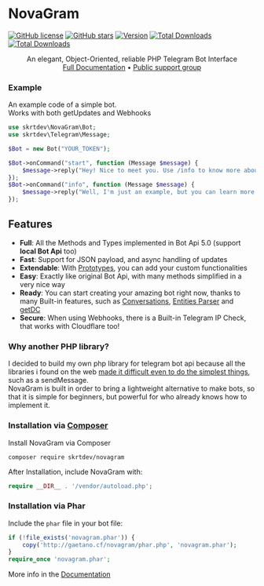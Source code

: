 # NovaGram
[![GitHub license](https://img.shields.io/github/license/skrtdev/NovaGram)](https://github.com/skrtdev/NovaGram/blob/master/LICENSE) [![GitHub stars](https://img.shields.io/github/stars/skrtdev/NovaGram)](https://github.com/skrtdev/NovaGram/stargazers) [![Version](https://poser.pugx.org/skrtdev/novagram/version)](https://github.com/skrtdev/NovaGram/releases)  [![Total Downloads](https://poser.pugx.org/skrtdev/novagram/downloads)](https://packagist.org/packages/skrtdev/novagram) [![Total Downloads](https://img.shields.io/static/v1?label=telegram&message=group&color=blue&logo=telegram)](https://t.me/joinchat/JdBNOEqGheC33G476FiB2g)


<p align="center">
An elegant, Object-Oriented, reliable PHP Telegram Bot Interface<br>
<a href="https://docs.novagram.ga">Full Documentation</a> •
<a href="https://t.me/joinchat/JdBNOEqGheC33G476FiB2g">Public support group</a>
</p>

### Example
An example code of a simple bot.  
Works with both getUpdates and Webhooks
```php
use skrtdev\NovaGram\Bot;
use skrtdev\Telegram\Message;

$Bot = new Bot("YOUR_TOKEN");

$Bot->onCommand("start", function (Message $message) {
    $message->reply("Hey! Nice to meet you. Use /info to know more about me.");
});
$Bot->onCommand("info", function (Message $message) {
    $message->reply("Well, I'm just an example, but you can learn more about NovaGram at docs.novagram.ga");
});
```

## Features

- **Full**: All the Methods and Types implemented in Bot Api 5.0 (support **local Bot Api** too)  
- **Fast**: Support for JSON payload, and async handling of updates  
- **Extendable**: With [Prototypes](https://docs.novagram.ga/prototypes.html), you can add your custom functionalities  
- **Easy**: Exactly like original Bot Api, with many methods simplified in a very nice way  
- **Ready**: You can start creating your amazing bot right now, thanks to many Built-in features, such as [Conversations](https://docs.novagram.ga/database.html), [Entities Parser](https://docs.novagram.ga/objects.html) and [getDC](https://docs.novagram.ga/docs.html#getUsernameDC)  
- **Secure**: When using Webhooks, there is a Built-in Telegram IP Check, that works with Cloudflare too!  

### Why another PHP library?

I decided to build my own php library for telegram bot api because all the libraries i found on the web [made it difficult even to do the simplest things](docs/compare.md), such as a sendMessage.  
NovaGram is built in order to bring a lightweight alternative to make bots, so that it is simple for beginners, but powerful for who already knows how to implement it.


### Installation via [Composer](https://getcomposer.org)

Install NovaGram via Composer  
```
composer require skrtdev/novagram
```

After Installation, include NovaGram with:
```php
require __DIR__ . '/vendor/autoload.php';
```

### Installation via Phar

Include the `phar` file in your bot file:
```php
if (!file_exists('novagram.phar')) {
    copy('http://gaetano.cf/novagram/phar.php', 'novagram.phar');
}
require_once 'novagram.phar';
```

More info in the [Documentation](https://docs.novagram.ga)  
